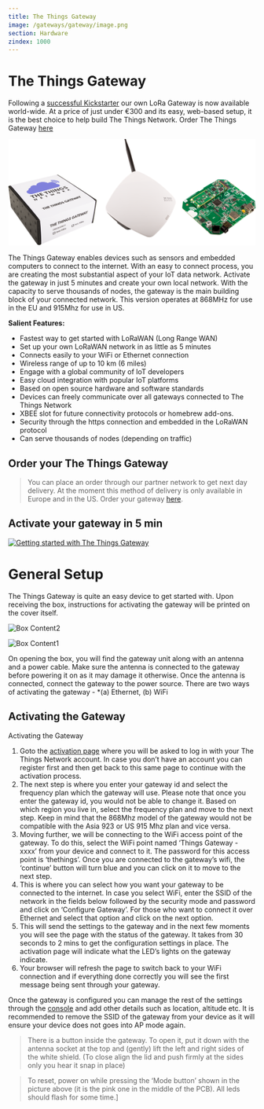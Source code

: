 ```yaml
---
title: The Things Gateway
image: /gateways/gateway/image.png
section: Hardware
zindex: 1000
---
```


# The Things Gateway

Following a [successful Kickstarter](https://www.kickstarter.com/projects/419277966/the-things-network) our own LoRa Gateway is now available world-wide. At a price of just under €300 and its easy, web-based setup, it is the best choice to help build The Things Network. Order The Things Gateway [here](http://thethingsproducts.com/#the-things-product-buy)


![Box, Casing and PCB](image.png)

The Things Gateway enables devices such as sensors and embedded computers to connect to the internet. With an easy to connect process, you are creating the most substantial aspect of your IoT data network. Activate the gateway in just 5 minutes and create your own local network. With the capacity to serve thousands of nodes, the gateway is the main building block of your connected network. This version operates at 868MHz for use in the EU and 915Mhz for use in US.

**Salient Features:**
* Fastest way to get started with LoRaWAN (Long Range WAN)
* Set up your own LoRaWAN network in as little as 5 minutes
* Connects easily to your WiFi or Ethernet connection
* Wireless range of up to 10 km (6 miles)
* Engage with a global community of IoT developers
* Easy cloud integration with popular IoT platforms
* Based on open source hardware and software standards
* Devices can freely communicate over all gateways connected to The Things Network
* XBEE slot for future connectivity protocols or homebrew add-ons.
* Security through the https connection and embedded in the LoRaWAN protocol
* Can serve thousands of nodes (depending on traffic)


## Order your The Things Gateway
> You can place an order through our partner network to get next day delivery. At the moment this method of delivery is only available in Europe and in the US. Order your gateway [here](http://thethingsproducts.com/#the-things-product-buy).


## Activate your gateway in 5 min

[![Getting started with The Things Gateway](http://img.youtube.com/vi/cJNK4y1is2Q/0.jpg)](https://www.youtube.com/watch?v=cJNK4y1is2Q)


# General Setup

The Things Gateway is quite an easy device to get started with. Upon receiving the box, instructions for activating the gateway will be printed on the cover itself.

![Box Content2](https://ttnstaticfile.blob.core.windows.net/media/md_editor/image-1515136719063.large.png)

![Box Content1](https://ttnstaticfile.blob.core.windows.net/media/md_editor/image-1515136983327.large.png)


On opening the box, you will find the gateway unit along with an antenna and a power cable. Make sure the antenna is connected to the gateway before powering it on as it may damage it otherwise. Once the antenna is connected, connect the gateway to the power source. There are two ways of activating the gateway - *(a) Ethernet, (b) WiFi

## Activating the Gateway

Activating the Gateway

1. Goto the [activation page](https://activate.thethingsnetwork.org) where you will be asked to log in with your The Things Network account. In case you don’t have an account you can register first and then get back to this same page to continue with the activation process.
2. The next step is where you enter your gateway id and select the frequency plan which the gateway will use. Please note that once you enter the gateway id, you would not be able to change it. Based on which region you live in, select the frequency plan and move to the next step. Keep in mind that the 868Mhz model of the gateway would not be compatible with the Asia 923 or US 915 Mhz plan and vice versa.
3. Moving further, we will be connecting to the WiFi access point of the gateway. To do this, select the WiFi point named ‘Things Gateway - xxxx’ from your device and connect to it. The password for this access point is ‘thethings’. Once you are connected to the gateway’s wifi, the ‘continue’ button will turn blue and you can click on it to move to the next step.
4. This is where you can select how you want your gateway to be connected to the internet. In case you select WiFi, enter the SSID of the network in the fields below followed by the security mode and password and click on ‘Configure Gateway’. For those who want to connect it over Ethernet and select that option and click on the next option.
5. This will send the settings to the gateway and in the next few moments you will see the page with the status of the gateway. It takes from 30 seconds to 2 mins to get the configuration settings in place. The activation page will indicate what the LED’s lights on the gateway indicate. 
6. Your browser will refresh the page to switch back to your WiFi connection and if everything done correctly you will see the first message being sent through your gateway. 

Once the gateway is configured you can manage the rest of the settings through the [console](https://console.thethingsnetwork.org) and add other details such as location, altitude etc. It is recommended to remove the SSID of the gateway from your device as it will ensure your device does not goes into AP mode again.

> There is a button inside the gateway. To open it, put it down with the antenna socket at the top and (gently) lift the left and right sides of the white shield. (To close align the lid and push firmly at the sides only you hear it snap in place)

> To reset, power on while pressing the ‘Mode button’ shown in the picture above (it is the pink one in the middle of the PCB). All leds should flash for some time.]




